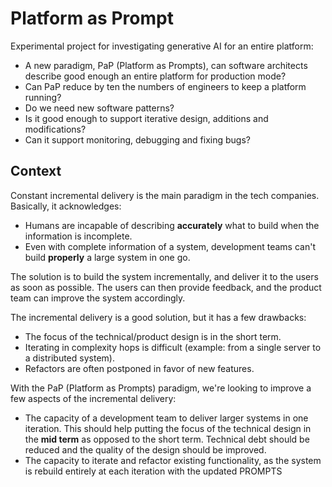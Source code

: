 # Platform as Prompt

Experimental project for investigating generative AI for an entire platform:

- A new paradigm, PaP (Platform as Prompts), can software architects describe good enough an entire platform for production mode?
- Can PaP reduce by ten the numbers of engineers to keep a platform running?
- Do we need new software patterns?
- Is it good enough to support iterative design, additions and modifications?
- Can it support monitoring, debugging and fixing bugs?

## Context

Constant incremental delivery is the main paradigm in the tech companies. Basically, it acknowledges:

- Humans are incapable of describing **accurately** what to build when the information is incomplete.
- Even with complete information of a system, development teams can't build **properly** a large system in one go.

The solution is to build the system incrementally, and deliver it to the users as soon as possible. The users can then provide feedback, and the product team can improve the system accordingly.

The incremental delivery is a good solution, but it has a few drawbacks:

- The focus of the technical/product design is in the short term.
- Iterating in complexity hops is difficult (example: from a single server to a distributed system).
- Refactors are often postponed in favor of new features.

With the PaP (Platform as Prompts) paradigm, we're looking to improve a few aspects of the incremental delivery:

- The capacity of a development team to deliver larger systems in one iteration. This should help putting the focus of the technical design in the **mid term** as opposed to the short term. Technical debt should be reduced and the quality of the design should be improved.
- The capacity to iterate and refactor existing functionality, as the system is rebuild entirely at each iteration with the updated PROMPTS

